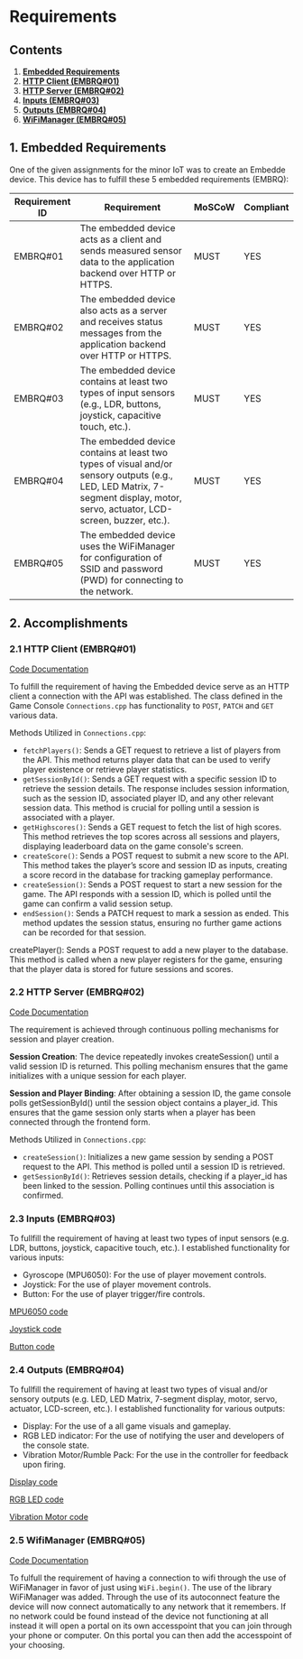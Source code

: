 # Requirements

## Contents
1. **[Embedded Requirements](#1-embedded-requirements)**
2. **[HTTP Client (EMBRQ#01)](#2-http-client-embrq01)**
3. **[HTTP Server (EMBRQ#02)](#3-http-server-embrq02)**
4. **[Inputs (EMBRQ#03)](#4-inputs-embrq03)**
5. **[Outputs (EMBRQ#04)](#5-outputs-embrq04)**
6. **[WiFiManager (EMBRQ#05)](#6-wifimanager-embrq05)**

## 1. Embedded Requirements
One of the given assignments for the minor IoT was to create an Embedde device. This device has to fulfill these 5 embedded requirements (EMBRQ):

| Requirement ID | Requirement                                                                                                                           | MoSCoW | Compliant |
|----------------|---------------------------------------------------------------------------------------------------------------------------------------|--------|-----------|
| EMBRQ#01       | The embedded device acts as a client and sends measured sensor data to the application backend over HTTP or HTTPS.                   | MUST   | YES        |
| EMBRQ#02       | The embedded device also acts as a server and receives status messages from the application backend over HTTP or HTTPS.              | MUST   | YES        |
| EMBRQ#03       | The embedded device contains at least two types of input sensors (e.g., LDR, buttons, joystick, capacitive touch, etc.).             | MUST   | YES        |
| EMBRQ#04       | The embedded device contains at least two types of visual and/or sensory outputs (e.g., LED, LED Matrix, 7-segment display, motor, servo, actuator, LCD-screen, buzzer, etc.). | MUST   | YES        |
| EMBRQ#05       | The embedded device uses the WiFiManager for configuration of SSID and password (PWD) for connecting to the network.                  | MUST   | YES        |

## 2. Accomplishments

### 2.1 HTTP Client (EMBRQ#01)
[Code Documentation](code#221-api-connection-through-wifimanager)

To fulfill the requirement of having the Embedded device serve as an HTTP client a connection with the API was established. The class defined in the Game Console `Connections.cpp` has functionality to `POST`, `PATCH` and `GET` various data. 

Methods Utilized in `Connections.cpp`:

- `fetchPlayers()`: Sends a GET request to retrieve a list of players from the API. This method returns player data that can be used to verify player existence or retrieve player statistics.
- `getSessionById()`: Sends a GET request with a specific session ID to retrieve the session details. The response includes session information, such as the session ID, associated player ID, and any other relevant session data. This method is crucial for polling until a session is associated with a player.
- `getHighscores()`: Sends a GET request to fetch the list of high scores. This method retrieves the top scores across all sessions and players, displaying leaderboard data on the game console's screen.
- `createScore()`: Sends a POST request to submit a new score to the API. This method takes the player’s score and session ID as inputs, creating a score record in the database for tracking gameplay performance.
- `createSession()`: Sends a POST request to start a new session for the game. The API responds with a session ID, which is polled until the game can confirm a valid session setup.
- `endSession()`: Sends a PATCH request to mark a session as ended. This method updates the session status, ensuring no further game actions can be recorded for that session.

createPlayer(): Sends a POST request to add a new player to the database. This method is called when a new player registers for the game, ensuring that the player data is stored for future sessions and scores.

### 2.2 HTTP Server (EMBRQ#02)
[Code Documentation](code#221-api-connection-through-wifimanager)

The requirement is achieved through continuous polling mechanisms for session and player creation.

**Session Creation**:
The device repeatedly invokes createSession() until a valid session ID is returned. This polling mechanism ensures that the game initializes with a unique session for each player.

**Session and Player Binding**:
After obtaining a session ID, the game console polls getSessionById() until the session object contains a player_id. This ensures that the game session only starts when a player has been connected through the frontend form.

Methods Utilized in `Connections.cpp`:

- `createSession()`: Initializes a new game session by sending a POST request to the API. This method is polled until a session ID is retrieved.
- `getSessionById()`: Retrieves session details, checking if a player_id has been linked to the session. Polling continues until this association is confirmed.


### 2.3 Inputs (EMBRQ#03)
To fullfill the requirement of having at least two types of input sensors (e.g. LDR, buttons, joystick, capacitive touch, etc.). I established functionality for various inputs:

- Gyroscope (MPU6050): For the use of player movement controls.
- Joystick: For the use of player movement controls.
- Button: For the use of player trigger/fire controls.

[MPU6050 code](code#23-gyroscope)

[Joystick code](code#24-joystick)

[Button code](code#25-button)


### 2.4 Outputs (EMBRQ#04)
To fullfill the requirement of having at least two types of visual and/or sensory outputs (e.g. LED, LED Matrix, 7-segment display, motor, servo, actuator, LCD-screen, etc.). I established functionality for various outputs:

- Display: For the use of a all game visuals and gameplay.
- RGB LED indicator: For the use of notifying the user and developers of the console state.
- Vibration Motor/Rumble Pack: For the use in the controller for feedback upon firing.

[Display code](code#26-sprite-rendering)

[RGB LED code](code#27-rgb-led)

[Vibration Motor code](code#28-vibration-motor)

### 2.5 WifiManager (EMBRQ#05)
[Code Documentation](code#221-api-connection-through-wifimanager)

To fulfull the requirement of having a connection to wifi through the use of WiFiManager in favor of just using `WiFi.begin()`. The use of the library WiFiManager was added. Through the use of its autoconnect feature the device will now connect automatically to any network that it remembers. If no network could be found instead of the device not functioning at all instead it will open a portal on its own accesspoint that you can join through your phone or computer. On this portal you can then add the accesspoint of your choosing.
